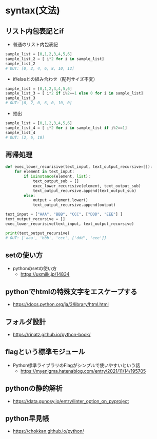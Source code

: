 # syntax(文法)

## リスト内包表記とif

- 普通のリスト内包表記
```python
sample_list = [0,1,2,3,4,5,6]
sample_list_2 = [ i*2 for i in sample_list]
sample_list_2
# OUT: [0, 2, 4, 6, 8, 10, 12]
```

- if/elseとの組み合わせ（配列サイズ不変）
```python
sample_list = [0,1,2,3,4,5,6]
sample_list_3 = [ i*2 if i%2==1 else 0 for i in sample_list]
sample_list_3
# OUT: [0, 2, 0, 6, 0, 10, 0]
```

- 抽出
```python
sample_list = [0,1,2,3,4,5,6]
sample_list_4 = [ i*2 for i in sample_list if i%2==1]
sample_list_4
# OUT: [2, 6, 10]
```

## 再帰処理

```python
def exec_lower_recurisive(text_input, text_output_recursive=[]):
    for element in text_input:
        if isinstance(element, list):
            text_output_sub = []
            exec_lower_recurisive(element, text_output_sub)
            text_output_recursive.append(text_output_sub)
        else:
            output = element.lower()
            text_output_recursive.append(output)

text_input = ["AAA", "BBB", "CCC", ["DDD", "EEE"] ]
text_output_recursive = []
exec_lower_recurisive(text_input, text_output_recursive)

print(text_output_recursive)
# OUT: ['aaa', 'bbb', 'ccc', ['ddd', 'eee']]
```

## setの使い方

- pythonのsetの使い方
  - https://uxmilk.jp/14834

## pythonでhtmlの特殊文字をエスケープする

- https://docs.python.org/ja/3/library/html.html

## フォルダ設計

- https://rinatz.github.io/python-book/

## flagという標準モジュール

- Python標準ライブラリのFlagがシンプルで使いやすいという話
  - https://myenigma.hatenablog.com/entry/2021/11/14/195705

## pythonの静的解析

- https://data.gunosy.io/entry/linter_option_on_pyproject

## python早見帳

- https://chokkan.github.io/python/